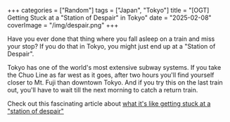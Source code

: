 +++
categories = ["Random"]
tags = ["Japan", "Tokyo"]
title = "[OGT] Getting Stuck at a \"Station of Despair\" in Tokyo"
date = "2025-02-08"
coverImage = "/img/despair.png"
+++

Have you ever done that thing where you fall asleep on a train and miss your stop?
If you do that in Tokyo, you might just end up at a "Station of Despair".

<!--more-->

Tokyo has one of the world's most extensive subway systems. If you take the Chuo Line as far west as it goes, after two hours you'll find yourself closer to Mt. Fuji than downtown Tokyo. And if you try this on the last train out, you'll have to wait till the next morning to catch a return train.

Check out this fascinating article about 
<a target="_blank" href="https://soranews24.com/2024/12/21/station-of-despair-what-to-do-if-you-get-stuck-at-the-end-of-tokyos-chuo-rapid-line/">what it's like getting stuck at a "station of despair"</a>
